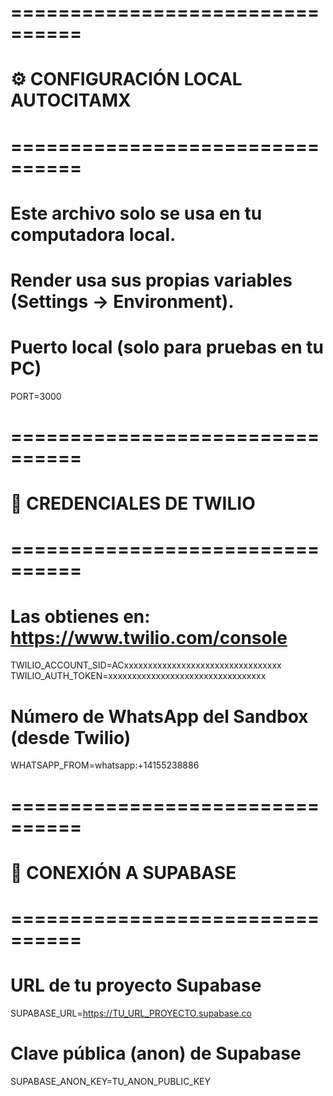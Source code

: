 # ================================
# ⚙️ CONFIGURACIÓN LOCAL AUTOCITAMX
# ================================
# Este archivo solo se usa en tu computadora local.
# Render usa sus propias variables (Settings → Environment).

# Puerto local (solo para pruebas en tu PC)
PORT=3000


# ================================
# 🔹 CREDENCIALES DE TWILIO
# ================================
# Las obtienes en: https://www.twilio.com/console
TWILIO_ACCOUNT_SID=ACxxxxxxxxxxxxxxxxxxxxxxxxxxxxxxxxx
TWILIO_AUTH_TOKEN=xxxxxxxxxxxxxxxxxxxxxxxxxxxxxxxxx

# Número de WhatsApp del Sandbox (desde Twilio)
WHATSAPP_FROM=whatsapp:+14155238886


# ================================
# 🔹 CONEXIÓN A SUPABASE
# ================================
# URL de tu proyecto Supabase
SUPABASE_URL=https://TU_URL_PROYECTO.supabase.co

# Clave pública (anon) de Supabase
SUPABASE_ANON_KEY=TU_ANON_PUBLIC_KEY

